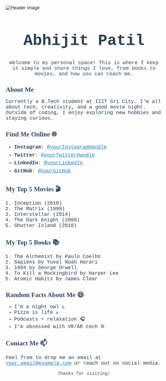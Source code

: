 ![Header Image](https://github.com/user-attachments/assets/657233d4-4ea4-4300-a095-30b273524462)



<h1 style="font-family: 'Courier New', monospace; text-align: center;font-size: 50px; color: #2c3e50;">Abhijit Patil</h1>

<p style="font-family: 'Courier New', monospace; text-align: center; font-size: 16px; color: #34495e;">
Welcome to my personal space! This is where I keep it simple and share things I love, from books to movies, and how you can reach me.
</p>

<h2 style="font-family: Georgia, serif; color: #34495e;">About Me 🌱</h2>
<p style="font-family: 'Courier New', monospace; font-size: 16px; color: #2c3e50;">
Currently a B.Tech student at IIIT Sri City. I'm all about tech, creativity, and a good movie night. Outside of coding, I enjoy exploring new hobbies and staying curious.
</p>

<h2 style="font-family: Georgia, serif; color: #34495e;">Find Me Online 🌐</h2>
<ul style="font-family: 'Courier New', monospace; font-size: 16px; color: #2c3e50; line-height: 1.6;">
  <li><strong>Instagram</strong>: <a href="https://instagram.com/yourInstagramHandle" style="color: #2980b9;">@yourInstagramHandle</a></li>
  <li><strong>Twitter</strong>: <a href="https://twitter.com/yourTwitterHandle" style="color: #2980b9;">@yourTwitterHandle</a></li>
  <li><strong>LinkedIn</strong>: <a href="https://linkedin.com/in/yourLinkedIn" style="color: #2980b9;">@yourLinkedIn</a></li>
  <li><strong>GitHub</strong>: <a href="https://github.com/yourGitHub" style="color: #2980b9;">@yourGitHub</a></li>
</ul>

<h2 style="font-family: Georgia, serif; color: #34495e;">My Top 5 Movies 🎬</h2>
<ol style="font-family: 'Courier New', monospace; font-size: 16px; color: #2c3e50;">
  <li>Inception (2010)</li>
  <li>The Matrix (1999)</li>
  <li>Interstellar (2014)</li>
  <li>The Dark Knight (2008)</li>
  <li>Shutter Island (2010)</li>
</ol>

<h2 style="font-family: Georgia, serif; color: #34495e;">My Top 5 Books 📚</h2>
<ol style="font-family: 'Courier New', monospace; font-size: 16px; color: #2c3e50;">
  <li>The Alchemist by Paulo Coelho</li>
  <li>Sapiens by Yuval Noah Harari</li>
  <li>1984 by George Orwell</li>
  <li>To Kill a Mockingbird by Harper Lee</li>
  <li>Atomic Habits by James Clear</li>
</ol>

<h2 style="font-family: Georgia, serif; color: #34495e;">Random Facts About Me 😄</h2>
<ul style="font-family: 'Courier New', monospace; font-size: 16px; color: #2c3e50;">
  <li>I'm a night owl 🌙</li>
  <li>Pizza is life 🍕</li>
  <li>Podcasts = relaxation 🎧</li>
  <li>I'm obsessed with VR/AR tech 🌐</li>
</ul>

<h2 style="font-family: Georgia, serif; color: #34495e;">Contact Me 📫</h2>
<p style="font-family: 'Courier New', monospace; font-size: 16px; color: #2c3e50;">
Feel free to drop me an email at <a href="mailto:your.email@example.com" style="color: #2980b9;">your.email@example.com</a> or reach out on social media.
</p>

<p style="font-family: 'Courier New', monospace; text-align: center; color: #34495e;">Thanks for visiting!</p>
